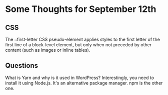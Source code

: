 # Some Thoughts for September 12th

## CSS
The ::first-letter CSS pseudo-element applies styles to the first letter of the first line of a block-level element, but only when not preceded by other content (such as images or inline tables).

## Questions
What is Yarn and why is it used in WordPress? Interestingly, you need to install it using Node.js. It's an alternative package manager. npm is the other one. 